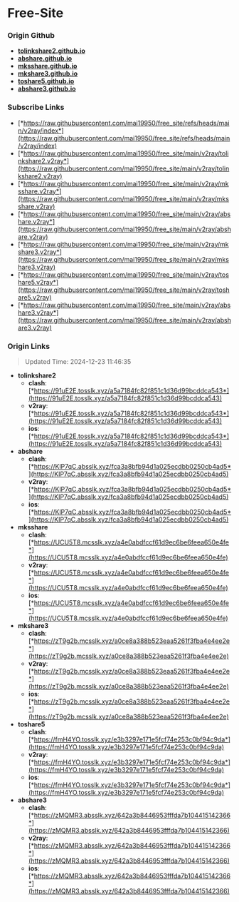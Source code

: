 # Free-Site

### Origin Github

- [**tolinkshare2.github.io**](https://github.com/tolinkshare2/tolinkshare2.github.io)
- [**abshare.github.io**](https://github.com/abshare/abshare.github.io)
- [**mksshare.github.io**](https://github.com/mksshare/mksshare.github.io)
- [**mkshare3.github.io**](https://github.com/mkshare3/mkshare3.github.io)
- [**toshare5.github.io**](https://github.com/toshare5/toshare5.github.io)
- [**abshare3.github.io**](https://github.com/abshare3/abshare3.github.io)

### Subscribe Links

- [*https://raw.githubusercontent.com/mai19950/free_site/refs/heads/main/v2ray/index*](https://raw.githubusercontent.com/mai19950/free_site/refs/heads/main/v2ray/index)
- [*https://raw.githubusercontent.com/mai19950/free_site/main/v2ray/tolinkshare2.v2ray*](https://raw.githubusercontent.com/mai19950/free_site/main/v2ray/tolinkshare2.v2ray)
- [*https://raw.githubusercontent.com/mai19950/free_site/main/v2ray/mksshare.v2ray*](https://raw.githubusercontent.com/mai19950/free_site/main/v2ray/mksshare.v2ray)
- [*https://raw.githubusercontent.com/mai19950/free_site/main/v2ray/abshare.v2ray*](https://raw.githubusercontent.com/mai19950/free_site/main/v2ray/abshare.v2ray)
- [*https://raw.githubusercontent.com/mai19950/free_site/main/v2ray/mkshare3.v2ray*](https://raw.githubusercontent.com/mai19950/free_site/main/v2ray/mkshare3.v2ray)
- [*https://raw.githubusercontent.com/mai19950/free_site/main/v2ray/toshare5.v2ray*](https://raw.githubusercontent.com/mai19950/free_site/main/v2ray/toshare5.v2ray)
- [*https://raw.githubusercontent.com/mai19950/free_site/main/v2ray/abshare3.v2ray*](https://raw.githubusercontent.com/mai19950/free_site/main/v2ray/abshare3.v2ray)

### Origin Links

> Updated Time: 2024-12-23 11:46:35

- **tolinkshare2**
  - **clash**: [*https://91uE2E.tosslk.xyz/a5a7184fc82f851c1d36d99bcddca543*](https://91uE2E.tosslk.xyz/a5a7184fc82f851c1d36d99bcddca543)
  - **v2ray**: [*https://91uE2E.tosslk.xyz/a5a7184fc82f851c1d36d99bcddca543*](https://91uE2E.tosslk.xyz/a5a7184fc82f851c1d36d99bcddca543)
  - **ios**: [*https://91uE2E.tosslk.xyz/a5a7184fc82f851c1d36d99bcddca543*](https://91uE2E.tosslk.xyz/a5a7184fc82f851c1d36d99bcddca543)
- **abshare**
  - **clash**: [*https://KlP7qC.absslk.xyz/fca3a8bfb94d1a025ecdbb0250cb4ad5*](https://KlP7qC.absslk.xyz/fca3a8bfb94d1a025ecdbb0250cb4ad5)
  - **v2ray**: [*https://KlP7qC.absslk.xyz/fca3a8bfb94d1a025ecdbb0250cb4ad5*](https://KlP7qC.absslk.xyz/fca3a8bfb94d1a025ecdbb0250cb4ad5)
  - **ios**: [*https://KlP7qC.absslk.xyz/fca3a8bfb94d1a025ecdbb0250cb4ad5*](https://KlP7qC.absslk.xyz/fca3a8bfb94d1a025ecdbb0250cb4ad5)
- **mksshare**
  - **clash**: [*https://UCU5T8.mcsslk.xyz/a4e0abdfccf61d9ec6be6feea650e4fe*](https://UCU5T8.mcsslk.xyz/a4e0abdfccf61d9ec6be6feea650e4fe)
  - **v2ray**: [*https://UCU5T8.mcsslk.xyz/a4e0abdfccf61d9ec6be6feea650e4fe*](https://UCU5T8.mcsslk.xyz/a4e0abdfccf61d9ec6be6feea650e4fe)
  - **ios**: [*https://UCU5T8.mcsslk.xyz/a4e0abdfccf61d9ec6be6feea650e4fe*](https://UCU5T8.mcsslk.xyz/a4e0abdfccf61d9ec6be6feea650e4fe)
- **mkshare3**
  - **clash**: [*https://zT9g2b.mcsslk.xyz/a0ce8a388b523eaa5261f3fba4e4ee2e*](https://zT9g2b.mcsslk.xyz/a0ce8a388b523eaa5261f3fba4e4ee2e)
  - **v2ray**: [*https://zT9g2b.mcsslk.xyz/a0ce8a388b523eaa5261f3fba4e4ee2e*](https://zT9g2b.mcsslk.xyz/a0ce8a388b523eaa5261f3fba4e4ee2e)
  - **ios**: [*https://zT9g2b.mcsslk.xyz/a0ce8a388b523eaa5261f3fba4e4ee2e*](https://zT9g2b.mcsslk.xyz/a0ce8a388b523eaa5261f3fba4e4ee2e)
- **toshare5**
  - **clash**: [*https://fmH4YO.tosslk.xyz/e3b3297e171e5fcf74e253c0bf94c9da*](https://fmH4YO.tosslk.xyz/e3b3297e171e5fcf74e253c0bf94c9da)
  - **v2ray**: [*https://fmH4YO.tosslk.xyz/e3b3297e171e5fcf74e253c0bf94c9da*](https://fmH4YO.tosslk.xyz/e3b3297e171e5fcf74e253c0bf94c9da)
  - **ios**: [*https://fmH4YO.tosslk.xyz/e3b3297e171e5fcf74e253c0bf94c9da*](https://fmH4YO.tosslk.xyz/e3b3297e171e5fcf74e253c0bf94c9da)
- **abshare3**
  - **clash**: [*https://zMQMR3.absslk.xyz/642a3b8446953fffda7b104415142366*](https://zMQMR3.absslk.xyz/642a3b8446953fffda7b104415142366)
  - **v2ray**: [*https://zMQMR3.absslk.xyz/642a3b8446953fffda7b104415142366*](https://zMQMR3.absslk.xyz/642a3b8446953fffda7b104415142366)
  - **ios**: [*https://zMQMR3.absslk.xyz/642a3b8446953fffda7b104415142366*](https://zMQMR3.absslk.xyz/642a3b8446953fffda7b104415142366)
